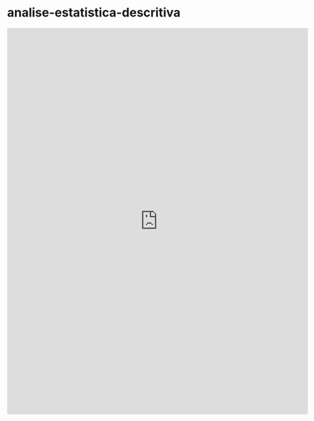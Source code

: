 # analise-estatistica-descritiva

<iframe width="700" height="900" frameborder="0" scrolling="no" src="https://onedrive.live.com/embed?resid=1B247C371C2BB14F%213416&authkey=%21AOLjDBHG0uxe6LM&em=2&wdAllowInteractivity=False&Item=Pain%C3%A9l&wdHideGridlines=True&wdDownloadButton=True&wdInConfigurator=True&wdInConfigurator=True"></iframe>
